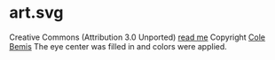 # art.svg
Creative Commons (Attribution 3.0 Unported) [read me](http://creativecommons.org/licenses/by/3.0/)
Copyright [Cole Bemis](https://www.iconfinder.com/icons/226579/eye_icon#size=128)
The eye center was filled in and colors were applied.